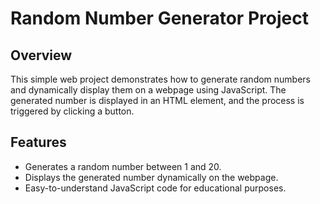 # Random Number Generator Project

## Overview

This simple web project demonstrates how to generate random numbers and dynamically display them on a webpage using JavaScript. 
The generated number is displayed in an HTML element, and the process is triggered by clicking a button.

## Features

- Generates a random number between 1 and 20.
- Displays the generated number dynamically on the webpage.
- Easy-to-understand JavaScript code for educational purposes.
